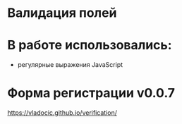 # Валидация полей

# В работе использовались:
* регулярные выражения JavaScript

# Форма регистрации v0.0.7
https://vladocic.github.io/verification/

